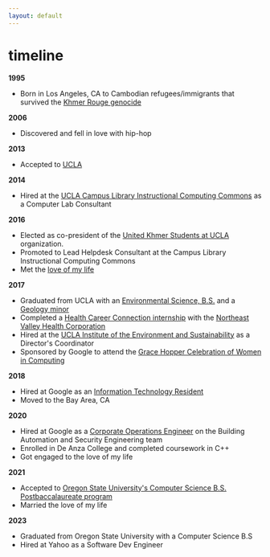 ```yaml
---
layout: default
---
```

# timeline

**1995** 
- Born in Los Angeles, CA to Cambodian refugees/immigrants that survived the [Khmer Rouge genocide](https://en.wikipedia.org/wiki/Khmer_Rouge)

**2006** 
- Discovered and fell in love with hip-hop  

**2013**
- Accepted to [UCLA](http://ucla.edu/)

**2014**
- Hired at the [UCLA Campus Library Instructional Computing Commons](https://www.library.ucla.edu/clicc) as a Computer Lab Consultant

**2016**
- Elected as co-president of the [United Khmer Students at UCLA](https://unitedkhmerstudents.weebly.com/) organization.
- Promoted to Lead Helpdesk Consultant at the Campus Library Instructional Computing Commons
- Met the [love of my life](http://jlchamaa.com/)

**2017**
- Graduated from UCLA with an [Environmental Science, B.S.](https://www.ioes.ucla.edu/envisci/) and a [Geology minor](https://epss.ucla.edu/undergraduate/degree-information/)
- Completed a [Health Career Connection internship](https://www.healthcareers.org/) with the [Northeast Valley Health Corporation](https://nevhc.org/)
- Hired at the [UCLA Institute of the Environment and Sustainability](https://www.ioes.ucla.edu/)  as a Director's Coordinator
- Sponsored by Google to attend the [Grace Hopper Celebration of Women in Computing](https://ghc.anitab.org/)

**2018**
- Hired at Google as an [Information Technology Resident](https://buildyourfuture.withgoogle.com/programs/itrp/)
- Moved to the Bay Area, CA

**2020**
- Hired at Google as a [Corporate Operations Engineer](https://www.youtube.com/watch?v=ID1OEyafCi0) on the Building Automation and Security Engineering team
- Enrolled in De Anza College and completed coursework in C++
- Got engaged to the love of my life

**2021**
- Accepted to [Oregon State University's Computer Science B.S. Postbaccalaureate program](https://eecs.oregonstate.edu/academic/online-cs-postbacc)
- Married the love of my life

**2023**
- Graduated from Oregon State University with a Computer Science B.S
- Hired at Yahoo as a Software Dev Engineer
